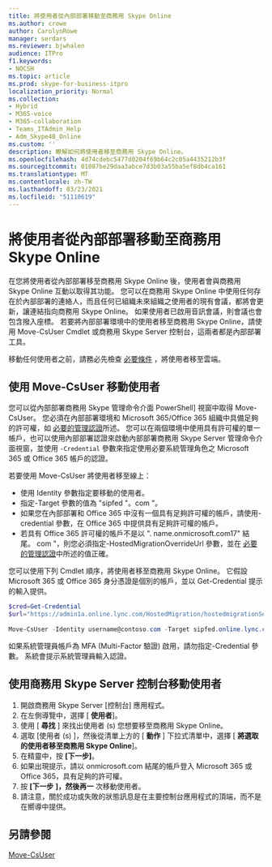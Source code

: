 ```yaml
---
title: 將使用者從內部部署移動至商務用 Skype Online
ms.author: crowe
author: CarolynRowe
manager: serdars
ms.reviewer: bjwhalen
audience: ITPro
f1.keywords:
- NOCSH
ms.topic: article
ms.prod: skype-for-business-itpro
localization_priority: Normal
ms.collection:
- Hybrid
- M365-voice
- M365-collaboration
- Teams_ITAdmin_Help
- Adm_Skype4B_Online
ms.custom: ''
description: 瞭解如何將使用者移至商務用 Skype Online。
ms.openlocfilehash: 4d74cdebc5477d0204f69b64c2c05a4435212b3f
ms.sourcegitcommit: 01087be29daa3abce7d3b03a55ba5ef8db4ca161
ms.translationtype: MT
ms.contentlocale: zh-TW
ms.lasthandoff: 03/23/2021
ms.locfileid: "51110619"
---
```

# <a name="move-users-from-on-premises-to-skype-for-business-online"></a>將使用者從內部部署移動至商務用 Skype Online

在您將使用者從內部部署移至商務用 Skype Online 後，使用者會與商務用 Skype Online 互動以取得其功能。 您可以在商務用 Skype Online 中使用任何存在於內部部署的連絡人，而且任何已組織未來組織之使用者的現有會議，都將會更新，讓連結指向商務用 Skype Online。 如果使用者已啟用音訊會議，則會議也會包含撥入座標。  若要將內部部署環境中的使用者移至商務用 Skype Online，請使用 Move-CsUser Cmdlet 或商務用 Skype Server 控制台，這兩者都是內部部署工具。 

移動任何使用者之前，請務必先檢查 [必要條件](move-users-between-on-premises-and-cloud.md#prerequisites) ，將使用者移至雲端。
 
## <a name="move-users-with-move-csuser"></a>使用 Move-CsUser 移動使用者 

您可以從內部部署商務用 Skype 管理命令介面 PowerShell] 視窗中取得 Move-CsUser。 您必須在內部部署環境和 Microsoft 365/Office 365 組織中具備足夠的許可權，如 [必要的管理認證](move-users-between-on-premises-and-cloud.md#required-administrative-credentials)所述。 您可以在兩個環境中使用具有許可權的單一帳戶，也可以使用內部部署認證來啟動內部部署商務用 Skype Server 管理命令介面視窗，並使用 `-Credential` 參數來指定使用必要系統管理角色之 Microsoft 365 或 Office 365 帳戶的認證。

若要使用 Move-CsUser 將使用者移至線上：

- 使用 Identity 參數指定要移動的使用者。
- 指定-Target 參數的值為 "sipfed <span> "。com "。
- 如果您在內部部署和 Office 365 中沒有一個具有足夠許可權的帳戶，請使用-credential 參數，在 Office 365 中提供具有足夠許可權的帳戶。
- 若具有 Office 365 許可權的帳戶不是以 ". name.onmicrosoft.com17" 結尾。 <span>com "，則您必須指定-HostedMigrationOverrideUrl 參數，並在 [必要的管理認證](move-users-between-on-premises-and-cloud.md#required-administrative-credentials)中所述的值正確。

您可以使用下列 Cmdlet 順序，將使用者移至商務用 Skype Online。 它假設 Microsoft 365 或 Office 365 身分憑證是個別的帳戶，並以 Get-Credential 提示的輸入提供。

```PowerShell
$cred=Get-Credential
$url="https://admin1a.online.lync.com/HostedMigration/hostedmigrationService.svc"
 
Move-CsUser -Identity username@contoso.com -Target sipfed.online.lync.com -Credential $cred -HostedMigrationOverrideUrl $url
```

如果系統管理員帳戶為 MFA (Multi-Factor 驗證) 啟用，請勿指定-Credential 參數。 系統會提示系統管理員輸入認證。

## <a name="move-users-with-skype-for-business-server-control-panel"></a>使用商務用 Skype Server 控制台移動使用者 

1. 開啟商務用 Skype Server [控制台] 應用程式。
2. 在左側導覽中，選擇 [ **使用者**]。
3. 使用 [ **尋找** ] 來找出使用者 (s) 您想要移至商務用 Skype Online。
4. 選取 [使用者 (s) ]，然後從清單上方的 [ **動作** ] 下拉式清單中，選擇 [ **將選取的使用者移至商務用 Skype Online**]。
5. 在精靈中，按 **[下一步]**。
6. 如果出現提示，請以 onmicrosoft.com 結尾的帳戶登入 Microsoft 365 或 Office 365，具有足夠的許可權。
7. 按 **[下一步** **]，然後再一** 次移動使用者。
8. 請注意，關於成功或失敗的狀態訊息是在主要控制台應用程式的頂端，而不是在嚮導中提供。

## <a name="see-also"></a>另請參閱

[Move-CsUser](/powershell/module/skype/move-csuser)
